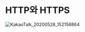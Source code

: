 # HTTP와 HTTPS
![KakaoTalk_20200528_152156864](https://user-images.githubusercontent.com/37287788/83107970-14d51b00-a0fa-11ea-9095-32eebc058c9c.jpg)
